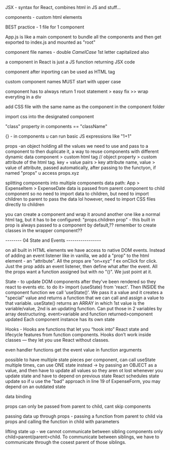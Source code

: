 JSX - syntax for React, combines html in JS and stuff...

components - custom html elements

BEST practice - 1 file for 1 component

App.js is like a main component to bundle all the components and then get exported to index.js and mounted as "root"

component file names - double _CamelCase_ 1st letter capitalized also

a component in React is just a JS function returning JSX code

component after inporting can be used as HTML tag

custom component names MUST start with upper case

component has to always return 1 root statement > easy fix >> wrap everyting in a div

add CSS file with the same name as the component in the component folder

import css into the designated component

"class" property in components == "className"

{} - in components u can run basic JS expressions like "1+1"

props -an object holding all the values we need to use and pass to a component to then duplicate it, a way to reuse components with different dynamic data
component > custom html tag // object property > custom attribute of the html tag. key + value pairs > key attribute name, value > value of attribute, passed automatically, after passing to the functyon, if named "props" u access props.xyz

splitting components into multiple components
data path: App > ExpenseItem > ExpenseDate
data is passed from parent component to child component so no need to import data to children, but need to import children to parent to pass the data lol
however, need to import CSS files directly to children

you can create a component and wrap it around another one like a normal html tag, but it has to be configured:
"props.children prop" - this built in prop is always passed to a component by default,?? remember to create classes in the wrapper component??

-------- 04 State and Events -----------------

on all built in HTML elements we have access to native DOM events. Instead of adding an event listener like in vanilla, we add a "prop" to the html element - an "attribute". All the props are "on+xyz" f ex onClick for click. Just the prop adds an event listener, then define what after the event. All the props want a function assigned but with no "()". We just point at it.

State - to update DOM components after they've been rendered so they react to events etc. to do it> import {useState} from 'react'. Then INSIDE the component function we call 'useState()'. We pass it a value and it creates a "special" value and returns a function that we can call and assign a value to that variable. useState() returns an ARRAY in which 1st value is the variable/value, 2nd is an updating function. Can put those in 2 variables by array destructuring.
event>variable and function returned>component updated
Each component instance has its own state

Hooks - Hooks are functions that let you “hook into” React state and lifecycle features from function components. Hooks don’t work inside classes — they let you use React without classes.

even handler functions get the event value in function arguments

possible to have multiple state pieces per component, can call useState multiple times, can use ONE state instead -> by passing an OBJECT as a value, and then have to update all values so they aren ot lost
whenever you update state and have to depend on previous state
React schedules state update so if u use the "bad" approach in line 19 of ExpenseForm, you may depend on an outdated state

data binding

props can only be passed from parent to child, cant skip components

passing data up through props - passing a function from parent to child via props and calling the function in child with parameters

lifting state up - we cannot communicate between sibling components only child>parent/parent>child. To communicate between siblings, we have to communicate through the cosest parent of those siblings.
